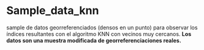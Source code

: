 # Sample_data_knn
sample de datos georreferenciados (densos en un punto)  para observar los índices resultantes con el algoritmo KNN con vecinos muy cercanos. 
**Los datos son una muestra modificada de georreferenciaciones reales.** 
